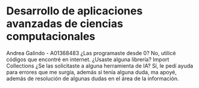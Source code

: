 # Desarrollo de aplicaciones avanzadas de ciencias computacionales
Andrea Galindo - A01368483
¿Las programaste desde 0? 
No, utilicé códigos que encontré en internet. 
¿Usaste alguna librería? 
Import Collections
¿Se las solicitaste a alguna herramienta de IA?
Sí, le pedí ayuda para errores que me surgía, además si tenía alguna duda, ma apoyé, además de resolución de algunas dudas en el área de la información.  
